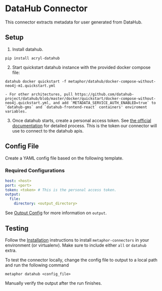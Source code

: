# DataHub Connector

This connector extracts metadata for user generated from DataHub.

## Setup

1. Install datahub.
```shell
pip install acryl-datahub
```
2. Start quickstart datahub instance with the provided docker compose file:
```shell
datahub docker quickstart -f metaphor/datahub/docker-compose-without-neo4j-m1.quickstart.yml
```
    - For other architectures, pull https://github.com/datahub-project/datahub/blob/master/docker/quickstart/docker-compose-without-neo4j.quickstart.yml, and add `METADATA_SERVICE_AUTH_ENABLED=true` to `datahub-gms` and `datahub-frontend-react` containers' enviroment variables.

3. Once datahub starts, create a personal access token. See [the official documentation](https://datahubproject.io/docs/authentication/personal-access-tokens#creating-personal-access-tokens) for detailed process. This is the token our connector will use to connect to the datahub apis.

## Config File

Create a YAML config file based on the following template.

### Required Configurations

```yaml
host: <host>
port: <port>
token: <token> # This is the personal access token.
output:
  file:
    directory: <output_directory>
```

See [Output Config](../common/docs/output.md) for more information on `output`.

## Testing

Follow the [Installation](../../README.md) instructions to install `metaphor-connectors` in your environment (or virtualenv). Make sure to include either `all` or `datahub` extra.

To test the connector locally, change the config file to output to a local path and run the following command

```shell
metaphor datahub <config_file>
```

Manually verify the output after the run finishes.